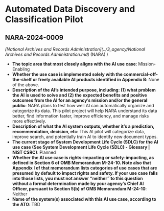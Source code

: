 # Automated Data Discovery and Classification Pilot
## NARA-2024-0009
_[National Archives and Records Administration](../3_agency/National Archives and Records Administration.md)_ (NARA) / 


+ **The topic area that most closely aligns with the AI use case**: Mission-Enabling
+ **Whether the use case is implemented solely with the commercial-off-the-shelf or freely available AI products identified in Appendix B**: None of the above.
+ **Description of the AI’s intended purpose, including: (1) what problem the AI is used to solve and (2) the expected benefits and positive outcomes from the AI for an agency’s mission and/or the general public**: NARA plans to test how well AI can automatically organize and categorize its data. This pilot project will help NARA understand its data better, find information faster, improve efficiency, and manage risks more effectively.
+ **Description of what the AI system outputs, whether it’s a prediction, recommendation, decision, etc**: This AI pilot will categorize data, improve search, and potentially train AI to identify new document types.
+ **The current stage of System Development Life Cycle (SDLC) for the AI use case (See System Development Life Cycle (SDLC) - Glossary | NIST CSRC)**: Planned
+ **Whether the AI use case is rights-impacting or safety-impacting, as defined in Section 6 of OMB Memorandum M-24-10. Note also that Appendix I of that memorandum lists categories of use cases that are presumed by default to impact rights and safety. If your use case falls into those lists, you must not answer “neither” to this question without a formal determination made by your agency’s Chief AI Officer, pursuant to Section 5(b) of OMB Memorandum M-24-10**: Neither
+ **Name of the system(s) associated with this AI use case, according to the ATO**: TBD